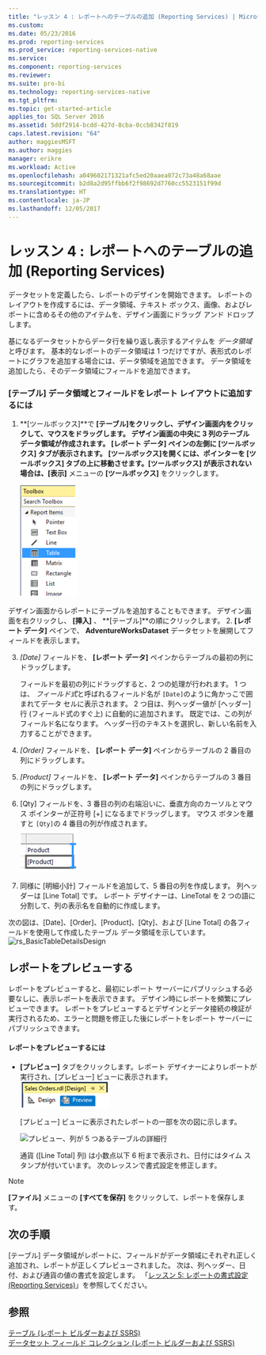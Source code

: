 ```yaml
---
title: "レッスン 4 : レポートへのテーブルの追加 (Reporting Services) | Microsoft Docs"
ms.custom: 
ms.date: 05/23/2016
ms.prod: reporting-services
ms.prod_service: reporting-services-native
ms.service: 
ms.component: reporting-services
ms.reviewer: 
ms.suite: pro-bi
ms.technology: reporting-services-native
ms.tgt_pltfrm: 
ms.topic: get-started-article
applies_to: SQL Server 2016
ms.assetid: 5ddf2914-bcdd-427d-8cba-0ccb8342f819
caps.latest.revision: "64"
author: maggiesMSFT
ms.author: maggies
manager: erikre
ms.workload: Active
ms.openlocfilehash: a049602171321afc5ed20aaea072c73a48a68aae
ms.sourcegitcommit: b2d8a2d95ffbb6f2f98692d7760cc5523151f99d
ms.translationtype: HT
ms.contentlocale: ja-JP
ms.lasthandoff: 12/05/2017
---
```

# <a name="lesson-4-adding-a-table-to-the-report-reporting-services"></a>レッスン 4 : レポートへのテーブルの追加 (Reporting Services)
データセットを定義したら、レポートのデザインを開始できます。 レポートのレイアウトを作成するには、データ領域、テキスト ボックス、画像、およびレポートに含めるその他のアイテムを、デザイン画面にドラッグ アンド ドロップします。  
  
基になるデータセットからデータ行を繰り返し表示するアイテムを *データ領域*と呼びます。 基本的なレポートのデータ領域は 1 つだけですが、表形式のレポートにグラフを追加する場合には、データ領域を追加できます。 データ領域を追加したら、そのデータ領域にフィールドを追加できます。  
  
### <a name="to-add-a-table-data-region-and-fields-to-a-report-layout"></a>[テーブル] データ領域とフィールドをレポート レイアウトに追加するには  
  
1.  **[ツールボックス]**で **[テーブル]**をクリックし、デザイン画面内をクリックして、マウスをドラッグします。 デザイン画面の中央に 3 列のテーブル データ領域が作成されます。 **[レポート データ]** ペインの左側に **[ツールボックス]** タブが表示されます。 **[ツールボックス]**を開くには、ポインターを **[ツールボックス]** タブの上に移動させます。**[ツールボックス]** が表示されない場合は、**[表示]** メニューの **[ツールボックス]** をクリックします。
  
     ![ssrs_ssdt_addtable](../reporting-services/media/ssrs-ssdt-addtable.png) 
  
  デザイン画面からレポートにテーブルを追加することもできます。  デザイン画面を右クリックし、 **[挿入]** 、 **[テーブル]**の順にクリックします。
2.  **[レポート データ]** ペインで、 **AdventureWorksDataset** データセットを展開してフィールドを表示します。  
  
3.  *[Date]* フィールドを、 **[レポート データ]** ペインからテーブルの最初の列にドラッグします。  
  
    フィールドを最初の列にドラッグすると、2 つの処理が行われます。 1 つは、 *フィールド式*と呼ばれるフィールド名が `[Date]`のように角かっこで囲まれてデータ セルに表示されます。 2 つ目は、列ヘッダー値が [ヘッダー] 行 (フィールド式のすぐ上) に自動的に追加されます。 既定では、この列がフィールド名になります。 ヘッダー行のテキストを選択し、新しい名前を入力することができます。  
  
4.  *[Order]* フィールドを、 **[レポート データ]** ペインからテーブルの 2 番目の列にドラッグします。  
  
5.  *[Product]* フィールドを、 **[レポート データ]** ペインからテーブルの 3 番目の列にドラッグします。  
  
6.  [Qty] フィールドを、3 番目の列の右端沿いに、垂直方向のカーソルとマウス ポインターが正符号 [+] になるまでドラッグします。 マウス ボタンを離すと `[Qty]`の 4 番目の列が作成されます。  
![ssrs_tutorial_addcolumn](../reporting-services/media/ssrs-tutorial-addcolumn.png)  
  
7.  同様に [明細小計] フィールドを追加して、5 番目の列を作成します。 列ヘッダーは [Line Total] です。 レポート デザイナーは、LineTotal を 2 つの語に分割して、列の表示名を自動的に作成します。  
  
  
次の図は、[Date]、[Order]、[Product]、[Qty]、および [Line Total] の各フィールドを使用して作成したテーブル データ領域を示しています。  
![rs_BasicTableDetailsDesign](../reporting-services/media/rs-basictabledetailsdesign.png)  
  
## <a name="preview-your-report"></a>レポートをプレビューする  
レポートをプレビューすると、最初にレポート サーバーにパブリッシュする必要なしに、表示レポートを表示できます。 デザイン時にレポートを頻繁にプレビューできます。 レポートをプレビューするとデザインとデータ接続の検証が実行されるため、エラーと問題を修正した後にレポートをレポート サーバーにパブリッシュできます。  
  
#### <a name="to-preview-a-report"></a>レポートをプレビューするには  
  
-   **[プレビュー]** タブをクリックします。レポート デザイナーによりレポートが実行され、[プレビュー] ビューに表示されます。
![ssrs_ssdt_preview](../reporting-services/media/ssrs-ssdt-preview.png)  
  
    [プレビュー] ビューに表示されたレポートの一部を次の図に示します。  
  
    ![プレビュー、列が 5 つあるテーブルの詳細行](../reporting-services/media/rs-basictabledetailspreview.png "プレビュー、列が 5 つあるテーブルの詳細行")  
  
    通貨 ([Line Total] 列) は小数点以下 6 桁まで表示され、日付にはタイム スタンプが付いています。 次のレッスンで書式設定を修正します。  
  
> [!NOTE]  
> **[ファイル]** メニューの **[すべてを保存]** をクリックして、レポートを保存します。  
  
## <a name="next-steps"></a>次の手順  
[テーブル] データ領域がレポートに、フィールドがデータ領域にそれぞれ正しく追加され、レポートが正しくプレビューされました。 次は、列ヘッダー、日付、および通貨の値の書式を設定します。 「[レッスン 5: レポートの書式設定 &#40;Reporting Services&#41;](../reporting-services/lesson-5-formatting-a-report-reporting-services.md)」を参照してください。  
  
## <a name="see-also"></a>参照  
[テーブル &#40;レポート ビルダーおよび SSRS&#41;](../reporting-services/report-design/tables-report-builder-and-ssrs.md)  
[データセット フィールド コレクション &#40;レポート ビルダーおよび SSRS&#41;](../reporting-services/report-data/dataset-fields-collection-report-builder-and-ssrs.md)  

